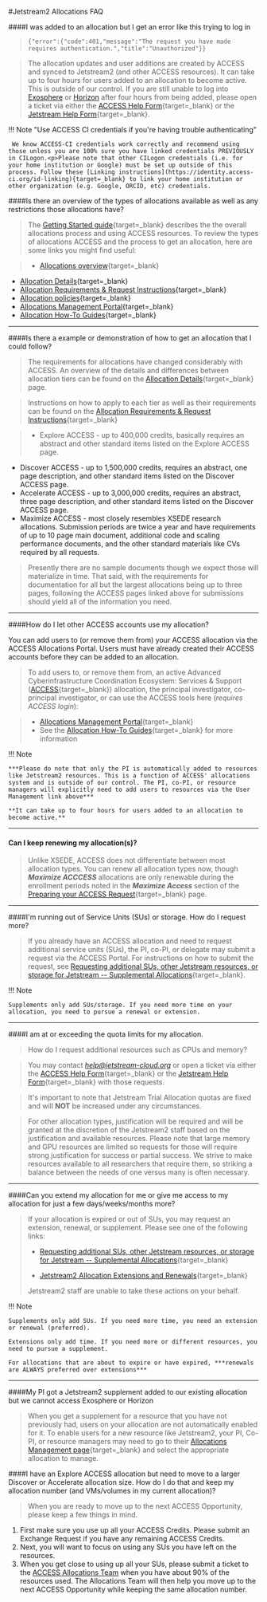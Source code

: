 #Jetstream2 Allocations FAQ

####I was added to an allocation but I get an error like this trying to log in

>    ````{"error":{"code":401,"message":"The request you have made requires authentication.","title":"Unauthorized"}}````

>The allocation updates and user additions are created by ACCESS and synced to Jetstream2 (and other ACCESS resources). It can take up to four hours for users added to an allocation to become active. This is outside of our control. If you are still unable to log into [Exosphere](../ui/exo/login.md) or [Horizon](../ui/horizon/intro.md) after four hours from being added, please open a ticket via either the [ACCESS Help Form](https://support.access-ci.org/user/login?destination=/open-a-ticket){target=_blank} or the [Jetstream Help Form](https://jetstream-cloud.org/contact/index.html){target=_blank}.

!!! Note "Use ACCESS CI credentials if you're having trouble authenticating"

     We know ACCESS-CI credentials work correctly and recommend using those unless you are 100% sure you have linked credentials PREVIOUSLY in CILogon.<p>Please note that other CILogon credentials (i.e. for your home institution or Google) must be set up outside of this process. Follow these [Linking instructions](https://identity.access-ci.org/id-linking){target=_blank} to link your home institution or other organization (e.g. Google, ORCID, etc) credentials.

####Is there an overview of the types of allocations available as well as any restrictions those allocations have?

> The [Getting Started guide](https://allocations.access-ci.org/get-your-first-project){target=_blank} describes the the overall allocations process and using ACCESS resources. To review the types of allocations ACCESS and the process to get an allocation, here are some links you might find useful:

>  *  [Allocations overview](../alloc/overview.md){target=_blank}
  *   [Allocation Details](https://allocations.access-ci.org/project-types){target=_blank}
  *   [Allocation Requirements & Request Instructions](https://allocations.access-ci.org/prepare-requests){target=_blank}
  *   [Allocation policies](https://allocations.access-ci.org/allocations-policy){target=_blank}
  *   [Allocations Management Portal](https://allocations.access-ci.org/){target=_blank}
  *   [Allocation How-To Guides](https://allocations.access-ci.org/how-to){target=_blank}
---

####Is there a example or demonstration of how to get an allocation that I could follow?

> The requirements for allocations have changed considerably with ACCESS. An overview of the details and differences between allocation tiers can be found on the [Allocation Details](https://allocations.access-ci.org/project-types){target=_blank} page.

> Instructions on how to apply to each tier as well as their requirements can be found on the [Allocation Requirements & Request Instructions](https://allocations.access-ci.org/prepare-requests){target=_blank} 

> * Explore ACCESS - up to 400,000 credits, basically requires an abstract and other standard items listed on the Explore ACCESS page.
  * Discover ACCESS - up to 1,500,000 credits, requires an abstract, one page description, and other standard items listed on the Discover ACCESS page.
  * Accelerate ACCESS - up to 3,000,000 credits, requires an abstract, three page description, and other standard items listed on the Discover ACCESS page.
  * Maximize ACCESS - most closely resembles XSEDE research allocations. Submission periods are twice a year and have requirements of up to 10 page main document, additional code and scaling performance documents, and the other standard materials like CVs required by all requests.

>
> Presently there are no sample documents though we expect those will materialize in time. That said, with the requirements for documentation for all but the largest allocations being up to three pages, following the ACCESS pages linked above for submissions should yield all of the information you need.

---

####How do I let other ACCESS accounts use my allocation?

You can add users to (or remove them from) your ACCESS allocation via the ACCESS Allocations Portal. Users must have already created their ACCESS accounts before they can be added to an allocation.

> To add users to, or remove them from, an active Advanced Cyberinfrastructure Coordination Ecosystem: Services & Support ([ACCESS](https://access-ci.org/about/){target=_blank}) allocation, the principal investigator, co-principal investigator, or can use the ACCESS tools here (*requires ACCESS login*):

>  * [Allocations Management Portal](https://allocations.access-ci.org/){target=_blank}
>  * See the [Allocation How-To Guides](https://allocations.access-ci.org/how-to){target=_blank} for more information

!!! Note

    ***Please do note that only the PI is automatically added to resources like Jetstream2 resources. This is a function of ACCESS' allocations system and is outside of our control. The PI, co-PI, or resource managers will explicitly need to add users to resources via the User Management link above***

    **It can take up to four hours for users added to an allocation to become active.**

---

#### Can I keep renewing my allocation(s)?

> Unlike XSEDE, ACCESS does not differentiate between most allocation types. You can renew all allocation types now, though ***Maximize ACCCESS*** allocations are only renewable during the enrollment periods noted in the ***Maximize Access*** section of the [Preparing your ACCESS Request](https://allocations.access-ci.org/prepare-requests){target=_blank} page.

---

####I'm running out of Service Units (SUs) or storage. How do I request more?

> If you already have an ACCESS allocation and need to request additional service units (SUs), the PI, co-PI, or delegate may submit a request via the ACCESS Portal. For instructions on how to submit the request, see [Requesting additional SUs, other Jetstream resources, or storage for Jetstream -- Supplemental Allocations](../alloc/supplement.md){target=_blank}.

!!! Note

    Supplements only add SUs/storage. If you need more time on your allocation, you need to pursue a renewal or extension.

---

####I am at or exceeding the quota limits for my allocation.

> How do I request additional resources such as CPUs and memory?

> You may contact *help@jetstream-cloud.org* or open a ticket via either the [ACCESS Help Form](https://support.access-ci.org/user/login?destination=/open-a-ticket){target=_blank} or the [Jetstream Help Form](https://jetstream-cloud.org/contact/index.html){target=_blank} with those requests.

> It's important to note that Jetstream Trial Allocation quotas are fixed and will **NOT** be increased under any circumstances.

> For other allocation types, justification will be required and will be granted at the discretion of the Jetstream2 staff based on the justification and available resources. Please note that large memory and GPU resources are limited so requests for those will require strong justification for success or partial success. We strive to make resources available to all researchers that require them, so striking a balance between the needs of one versus many is often necessary.

---

####Can you extend my allocation for me or give me access to my allocation for just a few days/weeks/months more?

> If your allocation is expired or out of SUs, you may request an extension, renewal, or supplement. Please see one of the following links:
>
> * [Requesting additional SUs, other Jetstream resources, or storage for Jetstream -- Supplemental Allocations](../alloc/supplement.md){target=_blank}
>
> * [Jetstream2 Allocation Extensions and Renewals](../alloc/renew-extend.md){target=_blank}
>
> Jetstream2 staff are unable to take these actions on your behalf.

!!! Note

    Supplements only add SUs. If you need more time, you need an extension or renewal (preferred).

    Extensions only add time. If you need more or different resources, you need to pursue a supplement.

    For allocations that are about to expire or have expired, ***renewals are ALWAYS preferred over extensions***

---

####My PI got a Jetstream2 supplement added to our existing allocation but we cannot access Exosphere or Horizon

> When you get a supplement for a resource that you have not previously had, users on your allocation are not automatically enabled for it. To enable users for a new resource like Jetstream2, your PI, Co-PI, or resource managers may need to go to their [Allocations Management page](https://allocations.access-ci.org){target=_blank} and select the appropriate allocation to manage.

####I have an Explore ACCESS allocation but need to move to a larger Discover or Accelerate allocation size. How do I do that and keep my allocation number (and VMs/volumes in my current allocation)?

 >When you are ready to move up to the next ACCESS Opportunity, please keep a few things in mind. 
 
 1. First make sure you use up all your ACCESS Credits. Please submit an Exchange Request if you have any remaining ACCESS Credits. 
 2. Next, you will want to focus on using any SUs you have left on the resources. 
 3. When you get close to using up all your SUs, please submit a ticket to the [ACCESS Allocations Team](https://access-ci.atlassian.net/servicedesk/customer/portal/2) when you have about 90% of the resources used. The Allocations Team will then help you move up to the next ACCESS Opportunity while keeping the same allocation number. 